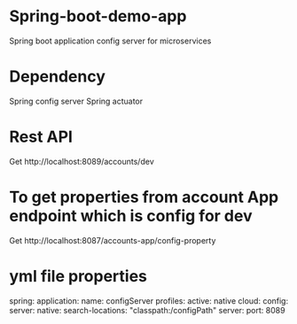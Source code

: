# Spring-boot-demo-app
Spring boot application config server for microservices

# Dependency 
Spring config server
Spring actuator

# Rest API
Get http://localhost:8089/accounts/dev

# To get properties from account App endpoint which is config for dev

Get http://localhost:8087/accounts-app/config-property

# yml file properties
 
spring:
  application:
    name: configServer
  profiles:
    active: native
  cloud:
    config:
      server:
        native:
          search-locations: "classpath:/configPath"
server:
  port: 8089




